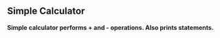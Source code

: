 ## Simple Calculator

<b>Simple calculator performs + and - operations. Also prints statements.</b>
